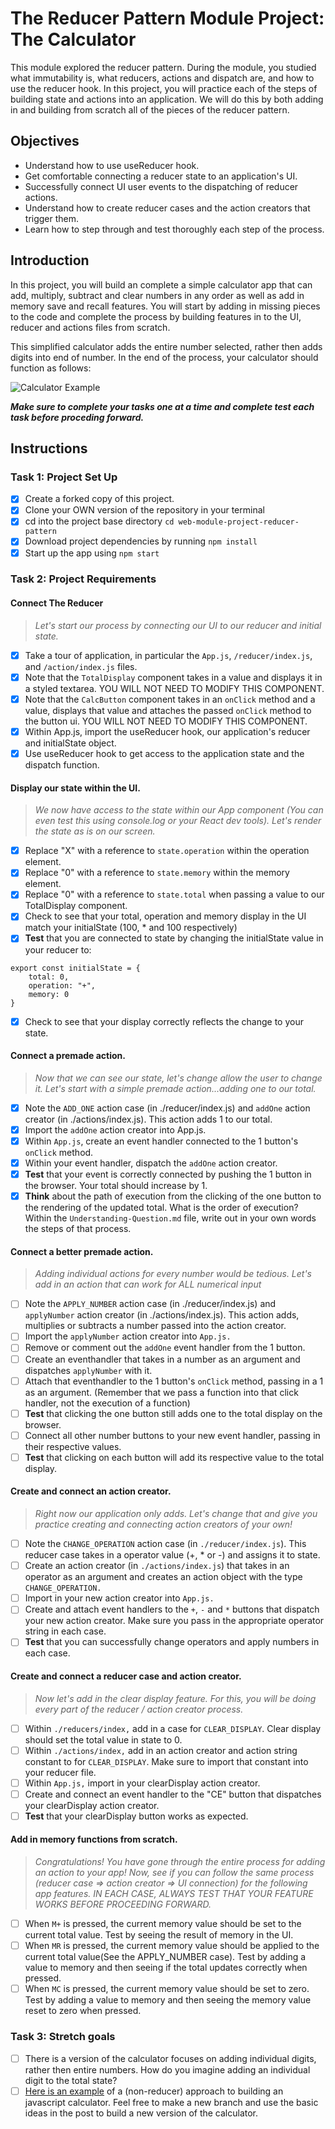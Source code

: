 # The Reducer Pattern Module Project: The Calculator

This module explored the reducer pattern. During the module, you studied what immutability is, what reducers, actions and dispatch are, and how to use the reducer hook. In this project, you will practice each of the steps of building state and actions into an application. We will do this by both adding in and building from scratch all of the pieces of the reducer pattern.

## Objectives

- Understand how to use useReducer hook.
- Get comfortable connecting a reducer state to an application's UI.
- Successfully connect UI user events to the dispatching of reducer actions.
- Understand how to create reducer cases and the action creators that trigger them.
- Learn how to step through and test thoroughly each step of the process.

## Introduction

In this project, you will build an complete a simple calculator app that can add, multiply, subtract and clear numbers in any order as well as add in memory save and recall features. You will start by adding in missing pieces to the code and complete the process by building features in to the UI, reducer and actions files from scratch.

This simplified calculator adds the entire number selected, rather then adds digits into end of number. In the end of the process, your calculator should function as follows:

![Calculator Example](project-goals.gif)

**_Make sure to complete your tasks one at a time and complete test each task before proceding forward._**

## Instructions

### Task 1: Project Set Up

- [x] Create a forked copy of this project.
- [x] Clone your OWN version of the repository in your terminal
- [x] cd into the project base directory `cd web-module-project-reducer-pattern`
- [x] Download project dependencies by running `npm install`
- [x] Start up the app using `npm start`

### Task 2: Project Requirements

#### Connect The Reducer

> _Let's start our process by connecting our UI to our reducer and initial state._

- [x] Take a tour of application, in particular the `App.js`, `/reducer/index.js`, and `/action/index.js` files.
- [x] Note that the `TotalDisplay` component takes in a value and displays it in a styled textarea. YOU WILL NOT NEED TO MODIFY THIS COMPONENT.
- [x] Note that the `CalcButton` component takes in an `onClick` method and a value, displays that value and attaches the passed `onClick` method to the button ui. YOU WILL NOT NEED TO MODIFY THIS COMPONENT.
- [x] Within App.js, import the useReducer hook, our application's reducer and initialState object.
- [x] Use useReducer hook to get access to the application state and the dispatch function.

#### Display our state within the UI.

> _We now have access to the state within our App component (You can even test this using console.log or your React dev tools). Let's render the state as is on our screen._

- [x] Replace "X" with a reference to `state.operation` within the operation element.
- [x] Replace "0" with a reference to `state.memory` within the memory element.
- [x] Replace "0" with a reference to `state.total` when passing a value to our TotalDisplay component.
- [x] Check to see that your total, operation and memory display in the UI match your initialState (100, \* and 100 respectively)
- [x] **Test** that you are connected to state by changing the initialState value in your reducer to:

```
export const initialState = {
    total: 0,
    operation: "+",
    memory: 0
}
```

- [x] Check to see that your display correctly reflects the change to your state.

#### Connect a premade action.

> _Now that we can see our state, let's change allow the user to change it. Let's start with a simple premade action...adding one to our total._

- [x] Note the `ADD_ONE` action case (in ./reducer/index.js) and `addOne` action creator (in ./actions/index.js). This action adds 1 to our total.
- [x] Import the `addOne` action creator into App.js.
- [x] Within `App.js`, create an event handler connected to the 1 button's `onClick` method.
- [x] Within your event handler, dispatch the `addOne` action creator.
- [x] **Test** that your event is correctly connected by pushing the 1 button in the browser. Your total should increase by 1.
- [x] **Think** about the path of execution from the clicking of the one button to the rendering of the updated total. What is the order of execution? Within the `Understanding-Question.md` file, write out in your own words the steps of that process.

#### Connect a better premade action.

> _Adding individual actions for every number would be tedious. Let's add in an action that can work for ALL numerical input_

- [ ] Note the `APPLY_NUMBER` action case (in ./reducer/index.js) and `applyNumber` action creator (in ./actions/index.js). This action adds, multiplies or subtracts a number passed into the action creator.
- [ ] Import the `applyNumber` action creator into `App.js.`
- [ ] Remove or comment out the `addOne` event handler from the 1 button.
- [ ] Create an eventhandler that takes in a number as an argument and dispatches `applyNumber` with it.
- [ ] Attach that eventhandler to the 1 button's `onClick` method, passing in a 1 as an argument. (Remember that we pass a function into that click handler, not the execution of a function)
- [ ] **Test** that clicking the one button still adds one to the total display on the browser.
- [ ] Connect all other number buttons to your new event handler, passing in their respective values.
- [ ] **Test** that clicking on each button will add its respective value to the total display.

#### Create and connect an action creator.

> _Right now our application only adds. Let's change that and give you practice creating and connecting action creators of your own!_

- [ ] Note the `CHANGE_OPERATION` action case (in `./reducer/index.js`). This reducer case takes in a operator value (+, \* or -) and assigns it to state.
- [ ] Create an action creator (in `./actions/index.js`) that takes in an operator as an argument and creates an action object with the type `CHANGE_OPERATION.`
- [ ] Import in your new action creator into `App.js.`
- [ ] Create and attach event handlers to the `+`, `-` and `*` buttons that dispatch your new action creator. Make sure you pass in the appropriate operator string in each case.
- [ ] **Test** that you can successfully change operators and apply numbers in each case.

#### Create and connect a reducer case and action creator.

> _Now let's add in the clear display feature. For this, you will be doing every part of the reducer / action creator process._

- [ ] Within `./reducers/index,` add in a case for `CLEAR_DISPLAY`. Clear display should set the total value in state to 0.
- [ ] Within `./actions/index,` add in an action creator and action string constant to for `CLEAR_DISPLAY`. Make sure to import that constant into your reducer file.
- [ ] Within `App.js,` import in your clearDisplay action creator.
- [ ] Create and connect an event handler to the "CE" button that dispatches your clearDisplay action creator.
- [ ] **Test** that your clearDisplay button works as expected.

#### Add in memory functions from scratch.

> _Congratulations! You have gone through the entire process for adding an action to your app! Now, see if you can follow the same process (reducer case => action creator => UI connection) for the following app features. IN EACH CASE, ALWAYS TEST THAT YOUR FEATURE WORKS BEFORE PROCEEDING FORWARD._

- [ ] When `M+` is pressed, the current memory value should be set to the current total value. Test by seeing the result of memory in the UI.
- [ ] When `MR` is pressed, the current memory value should be applied to the current total value(See the APPLY_NUMBER case). Test by adding a value to memory and then seeing if the total updates correctly when pressed.
- [ ] When `MC` is pressed, the current memory value should be set to zero. Test by adding a value to memory and then seeing the memory value reset to zero when pressed.

### Task 3: Stretch goals

- [ ] There is a version of the calculator focuses on adding individual digits, rather then entire numbers. How do you imagine adding an individual digit to the total state?
- [ ] [Here is an example](https://freshman.tech/calculator/) of a (non-reducer) approach to building an javascript calculator. Feel free to make a new branch and use the basic ideas in the post to build a new version of the calculator.
